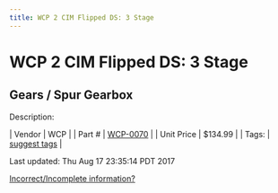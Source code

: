 ```yaml
---
title: WCP 2 CIM Flipped DS: 3 Stage
---
```


# WCP 2 CIM Flipped DS: 3 Stage
## Gears / Spur Gearbox
Description: 	 

| Vendor | WCP | 
| Part # | [WCP-0070](http://www.wcproducts.net/WCP-0070) | 
| Unit Price | $134.99 | 
| Tags: | [suggest tags](https://docs.google.com/forms/d/e/1FAIpQLSeWyY8v3RgOty-MyWmh9U0iivNYN_molChYyS-0U-o-kOAv_g/viewform) | 

Last updated: Thu Aug 17 23:35:14 PDT 2017

 [Incorrect/Incomplete information?](https://docs.google.com/forms/d/e/1FAIpQLSeWyY8v3RgOty-MyWmh9U0iivNYN_molChYyS-0U-o-kOAv_g/viewform)
